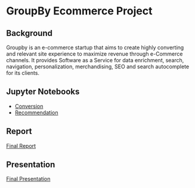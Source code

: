 # GroupBy Ecommerce Project

## Background
Groupby is an e-commerce startup that aims to create highly converting and relevant site experience to maximize revenue through e-Commerce channels. It provides Software as a Service for data enrichment, search, navigation, personalization, merchandising, SEO and search autocomplete for its clients.

## Jupyter Notebooks
 - [Conversion](notebooks/groupby_user_conversion.ipynb)
 - [Recommendation](notebooks/Groupby_Recommendation.ipynb)

## Report
[Final Report](https://docs.google.com/document/d/1Rgrm_3H_oNII9hq-eFp8l4Qr4BZIz8e7F-oq3LIw5xo/edit?usp=sharing)

## Presentation
[Final Presentation](FinalPresentationUpdate.pptx)
